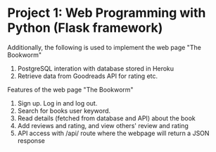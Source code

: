 # Project 1: Web Programming with Python (Flask framework)
Additionally, the following is used to implement the web page "The Bookworm"
 1) PostgreSQL interation with database stored in Heroku
 2) Retrieve data from Goodreads API for rating etc.

Features of the web page "The Bookworm"
1) Sign up. Log in and log out.
2) Search for books user keyword.
3) Read details (fetched from database and API) about the book 
4) Add reviews and rating, and view others' review and rating
5) API access with /api/<isbn> route where the webpage will return a JSON response 
